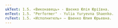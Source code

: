 ```yaml
---
ukText: 1.5. «Виконавець» - Шаєнко Юлія Юріївна.
enText: 1.5. "Performer" - Yulia Yuryevna Shaenko.
ruText: 1.5. «Исполнитель» — Шаенко Юлия Юрьевна.
---
```

